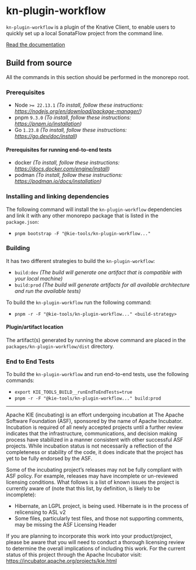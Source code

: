 <!--
   Licensed to the Apache Software Foundation (ASF) under one
   or more contributor license agreements.  See the NOTICE file
   distributed with this work for additional information
   regarding copyright ownership.  The ASF licenses this file
   to you under the Apache License, Version 2.0 (the
   "License"); you may not use this file except in compliance
   with the License.  You may obtain a copy of the License at
     http://www.apache.org/licenses/LICENSE-2.0
   Unless required by applicable law or agreed to in writing,
   software distributed under the License is distributed on an
   "AS IS" BASIS, WITHOUT WARRANTIES OR CONDITIONS OF ANY
   KIND, either express or implied.  See the License for the
   specific language governing permissions and limitations
   under the License.
-->

# kn-plugin-workflow

`kn-plugin-workflow` is a plugin of the Knative Client, to enable users to quickly set up a local SonataFlow project from the command line.

[Read the documentation](https://sonataflow.org/serverlessworkflow/main/testing-and-troubleshooting/kn-plugin-workflow-overview.html)

## Build from source

All the commands in this section should be performed in the monorepo root.

### Prerequisites

- Node `>= 22.13.1` _(To install, follow these instructions: https://nodejs.org/en/download/package-manager/)_
- pnpm `9.3.0` _(To install, follow these instructions: https://pnpm.io/installation)_
- Go `1.23.8` _(To install, follow these instructions: https://go.dev/doc/install)_

#### Prerequisites for running end-to-end tests

- docker _(To install, follow these instructions: https://docs.docker.com/engine/install)_
- podman _(To install, follow these instructions: https://podman.io/docs/installation)_

### Installing and linking dependencies

The following command will install the `kn-plugin-workflow` dependencies and link it with any other monorepo
package that is listed in the `package.json`:

- `pnpm bootstrap -F "@kie-tools/kn-plugin-workflow..."`

### Building

It has two different strategies to build the `kn-plugin-workflow`:

- `build:dev` _(The build will generate one artifact that is compatible with your local machine)_
- `build:prod` _(The build will generate artifacts for all available architecture and run the available tests)_

To build the `kn-plugin-workflow` run the following command:

- `pnpm -r -F "@kie-tools/kn-plugin-workflow..." <build-strategy>`

#### Plugin/artifact location

The artifact(s) generated by running the above command are placed in the `packages/kn-plugin-workflow/dist` directory.

### End to End Tests

To build the `kn-plugin-workflow` and run end-to-end tests, use the following commands:

- `export KIE_TOOLS_BUILD__runEndToEndTests=true`
- `pnpm -r -F "@kie-tools/kn-plugin-workflow..." build:prod`

---

Apache KIE (incubating) is an effort undergoing incubation at The Apache Software
Foundation (ASF), sponsored by the name of Apache Incubator. Incubation is
required of all newly accepted projects until a further review indicates that
the infrastructure, communications, and decision making process have stabilized
in a manner consistent with other successful ASF projects. While incubation
status is not necessarily a reflection of the completeness or stability of the
code, it does indicate that the project has yet to be fully endorsed by the ASF.

Some of the incubating project’s releases may not be fully compliant with ASF
policy. For example, releases may have incomplete or un-reviewed licensing
conditions. What follows is a list of known issues the project is currently
aware of (note that this list, by definition, is likely to be incomplete):

- Hibernate, an LGPL project, is being used. Hibernate is in the process of
  relicensing to ASL v2
- Some files, particularly test files, and those not supporting comments, may
  be missing the ASF Licensing Header

If you are planning to incorporate this work into your product/project, please
be aware that you will need to conduct a thorough licensing review to determine
the overall implications of including this work. For the current status of this
project through the Apache Incubator visit:
https://incubator.apache.org/projects/kie.html
